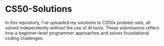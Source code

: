 # CS50-Solutions
In this repository, I’ve uploaded my solutions to CS50x problem sets, all solved independently without the use of AI tools. These submissions reflect how a beginner-level programmer approaches and solves foundational coding challenges.
